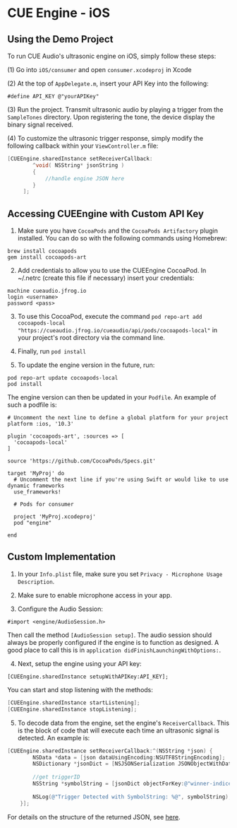 # CUE Engine - iOS

## Using the Demo Project

To run CUE Audio's ultrasonic engine on iOS, simply follow these steps:

(1) Go into `iOS/consumer` and open `consumer.xcodeproj` in Xcode

(2) At the top of `AppDelegate.m`, insert your API Key into the following:

`#define API_KEY @"yourAPIKey"`

(3) Run the project. Transmit ultrasonic audio by playing a trigger from the `SampleTones` directory. Upon registering the tone, the device display the binary signal received.

(4) To customize the ultrasonic trigger response, simply modify the following callback within your `ViewController.m` file:

```objective-c
[CUEEngine.sharedInstance setReceiverCallback:
        ^void( NSString* jsonString )
        {
            //handle engine JSON here
        }
     ];
```

## Accessing CUEEngine with Custom API Key

1. Make sure you have `CocoaPods` and the `CocoaPods Artifactory` plugin installed. You can do so with the following commands using Homebrew:

```
brew install cocoapods
gem install cocoapods-art
```

2. Add credentials to allow you to use the CUEEngine CocoaPod. In ~/.netrc (create this file if necessary) insert your credentials:
```
machine cueaudio.jfrog.io
login <username>
password <pass>
```
3. To use this CocoaPod, execute the command `pod repo-art add cocoapods-local "https://cueaudio.jfrog.io/cueaudio/api/pods/cocoapods-local"` in your project's root directory via the command line.

4. Finally, run `pod install`

5. To update the engine version in the future, run: 

```
pod repo-art update cocoapods-local 
pod install
```

The engine version can then be updated in your `Podfile`. An example of such a podfile is:

```
# Uncomment the next line to define a global platform for your project
platform :ios, '10.3'

plugin 'cocoapods-art', :sources => [
  'cocoapods-local'
]

source 'https://github.com/CocoaPods/Specs.git'

target 'MyProj' do
  # Uncomment the next line if you're using Swift or would like to use dynamic frameworks
  use_frameworks!

  # Pods for consumer

  project 'MyProj.xcodeproj'
  pod "engine"

end
```

## Custom Implementation 

1. In your `Info.plist` file, make sure you set `Privacy - Microphone Usage Description`.

2. Make sure to enable microphone access in your app.

3. Configure the Audio Session:

`#import <engine/AudioSession.h>`

Then call the method `[AudioSession setup]`. The audio session should always be properly configured if the engine is to function as designed. A good place to call this is in `application didFinishLaunchingWithOptions:`. 

4. Next, setup the engine using your API key:

`[CUEEngine.sharedInstance setupWithAPIKey:API_KEY];`

You can start and stop listening with the methods:

```objective-c
[CUEEngine.sharedInstance startListening];
[CUEEngine.sharedInstance stopListening];
```

5. To decode data from the engine, set the engine's `ReceiverCallback`. This is the block of code that will execute each time an ultrasonic signal is detected. An example is:

```objective-c
[CUEEngine.sharedInstance setReceiverCallback:^(NSString *json) {
        NSData *data = [json dataUsingEncoding:NSUTF8StringEncoding];
        NSDictionary *jsonDict = [NSJSONSerialization JSONObjectWithData:data options:0 error:nil];
        
        //get triggerID
        NSString *symbolString = [jsonDict objectForKey:@"winner-indices"];
        
        NSLog(@"Trigger Detected with SymbolString: %@", symbolString);
    }];
```

For details on the structure of the returned JSON, see [here](CUEEngine_JSON_Structure.md).
